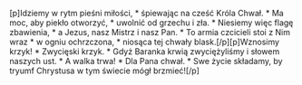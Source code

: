 [p]Idziemy w rytm pieśni miłości, * śpiewając na cześć Króla Chwał. * Ma moc, aby piekło otworzyć, * uwolnić od grzechu i zła. * Niesiemy więc flagę zbawienia, * a Jezus, nasz Mistrz i nasz Pan. * To armia czcicieli stoi z Nim wraz * w ogniu ochrzczona, * niosąca tej chwały blask.[/p][p]Wznosimy krzyk! * Zwycięski krzyk. * Gdyż Baranka krwią zwyciężyliśmy i słowem naszych ust. * A walka trwa! * Dla Pana chwał. * Swe życie składamy, by tryumf Chrystusa w tym świecie mógł brzmieć![/p]